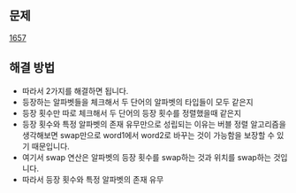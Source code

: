 ## 문제

[1657](https://leetcode.com/problems/determine-if-two-strings-are-close/submissions/1478319831/?envType=study-plan-v2&envId=leetcode-75)

## 해결 방법

- 따라서 2가지를 해결하면 됩니다.
- 등장하는 알파벳들을 체크해서 두 단어의 알파벳의 타입들이 모두 같은지
- 등장 횟수만 따로 체크해서 두 단어의 등장 횟수를 정렬했을때 같은지
- 등장 횟수와 특정 알파벳의 존재 유무만으로 성립되는 이유는 버블 정렬 알고리즘을 생각해보면 swap만으로 word1에서 word2로 바꾸는 것이 가능함을 보장할 수 있기 때문입니다.
- 여기서 swap 연산은 알파벳의 등장 횟수를 swap하는 것과 위치를 swap하는 것입니다.
- 따라서 등장 횟수와 특정 알파벳의 존재 유무
